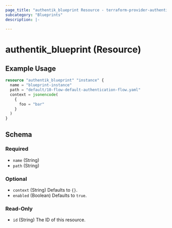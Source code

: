 ```yaml
---
page_title: "authentik_blueprint Resource - terraform-provider-authentik"
subcategory: "Blueprints"
description: |-
  
---
```


# authentik_blueprint (Resource)



## Example Usage

```terraform
resource "authentik_blueprint" "instance" {
  name = "blueprint-instance"
  path = "default/10-flow-default-authentication-flow.yaml"
  context = jsonencode(
    {
      foo = "bar"
    }
  )
}
```

<!-- schema generated by tfplugindocs -->
## Schema

### Required

- `name` (String)
- `path` (String)

### Optional

- `context` (String) Defaults to `{}`.
- `enabled` (Boolean) Defaults to `true`.

### Read-Only

- `id` (String) The ID of this resource.


